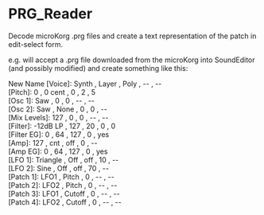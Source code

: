PRG_Reader
==========

Decode microKorg .prg files and create a text representation of the patch in edit-select form.

e.g. will accept a .prg file downloaded from the microKorg into SoundEditor (and possibly modified) and create something like this:

New Name
[Voice]: Synth , Layer , Poly , -- , --  
[Pitch]: 0 , 0 cent , 0 , 2 , 5  
[Osc 1]: Saw , 0 , 0 , -- , --  
[Osc 2]: Saw , None , 0 , 0 , --  
[Mix Levels]: 127 , 0 , 0 , -- , --  
[Filter]: -12dB LP , 127 , 20 , 0 , 0  
[Filter EG]: 0 , 64 , 127 , 0 , yes  
[Amp]: 127 , cnt , off , 0 , --  
[Amp EG]: 0 , 64 , 127 , 0 , yes  
[LFO 1]: Triangle , Off , off , 10 , --  
[LFO 2]: Sine , Off , off , 70 , --  
[Patch 1]: LFO1 , Pitch , 0 , -- , --  
[Patch 2]: LFO2 , Pitch , 0 , -- , --  
[Patch 3]: LFO1 , Cutoff , 0 , -- , --  
[Patch 4]: LFO2 , Cutoff , 0 , -- , --  